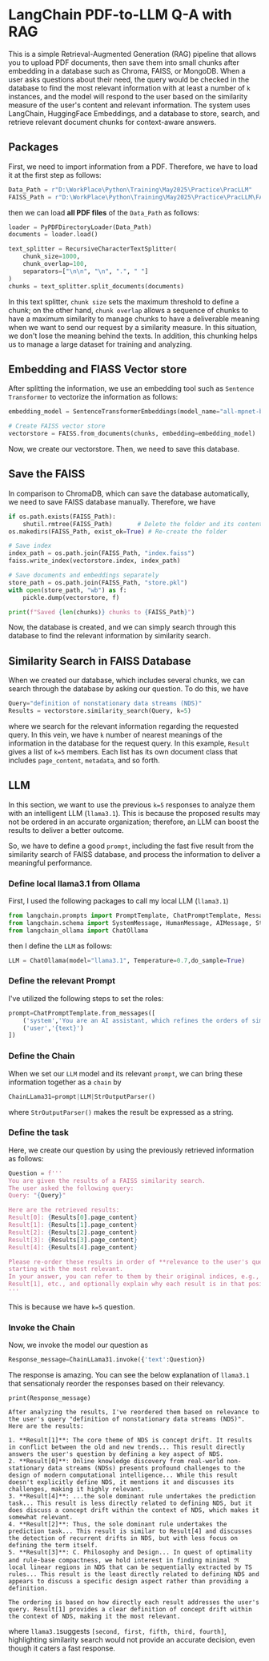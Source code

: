 # LangChain PDF-to-LLM Q-A with RAG
This is a simple Retrieval-Augmented Generation (RAG) pipeline that allows you to upload PDF documents, then save them into small chunks after embedding in a database such as Chroma, FAISS, or MongoDB. When a user asks questions about their need, the query would be checked in the database to find the most relevant information with at least a number of ```k``` instances, and the model will respond to the user based on the similarity measure of the user's content and relevant information.
The system uses LangChain, HuggingFace Embeddings, and a database to store, search, and retrieve relevant document chunks for context-aware answers.

## Packages
First, we need to import information from a PDF. Therefore, we have to load it at the first step as follows:
```python
Data_Path = r"D:\WorkPlace\Python\Training\May2025\Practice\PracLLM"
FAISS_Path = r"D:\WorkPlace\Python\Training\May2025\Practice\PracLLM\FAISS_DB\UFAREX"
```
then we can load **all PDF files** of the ```Data_Path``` as follows:
```python
loader = PyPDFDirectoryLoader(Data_Path)
documents = loader.load()

text_splitter = RecursiveCharacterTextSplitter(
    chunk_size=1000,
    chunk_overlap=100,
    separators=["\n\n", "\n", ".", " "]
)
chunks = text_splitter.split_documents(documents)
```
In this text splitter, ```chunk size``` sets the maximum threshold to define a chunk; on the other hand, ```chunk overlap``` allows a sequence of chunks to have a maximum similarity to manage chunks to have a deliverable meaning when we want to send our request by a similarity measure. In this situation, we don't lose the meaning behind the texts. In addition, this chunking helps us to manage a large dataset for training and analyzing.
## Embedding and FIASS Vector store
After splitting the information, we use an embedding tool such as ```Sentence Transformer``` to vectorize the information as follows:
```python
embedding_model = SentenceTransformerEmbeddings(model_name="all-mpnet-base-v2")

# Create FAISS vector store
vectorstore = FAISS.from_documents(chunks, embedding=embedding_model)
```
Now, we create our vectorstore. Then, we need to save this database.

## Save the FAISS
In comparison to ChromaDB, which can save the database automatically, we need to save FAISS database manually. Therefore, we have

```python
if os.path.exists(FAISS_Path):
    shutil.rmtree(FAISS_Path)       # Delete the folder and its contents
os.makedirs(FAISS_Path, exist_ok=True) # Re-create the folder

# Save index
index_path = os.path.join(FAISS_Path, "index.faiss")
faiss.write_index(vectorstore.index, index_path)

# Save documents and embeddings separately
store_path = os.path.join(FAISS_Path, "store.pkl")
with open(store_path, "wb") as f:
    pickle.dump(vectorstore, f)

print(f"Saved {len(chunks)} chunks to {FAISS_Path}")
```
Now, the database is created, and we can simply search through this database to find the relevant information by similarity search.

## Similarity Search in FAISS Database
When we created our database, which includes several chunks, we can search through the database by asking our question.
To do this, we have
```python
Query="definition of nonstationary data streams (NDS)"
Results = vectorstore.similarity_search(Query, k=5)
```
where we search for the relevant information regarding the requested query. In this vein, we have ```k``` number of nearest meanings of the information in the database for the request query. In this example, ```Result``` gives a list of ```k=5``` members. Each list has its own document class that includes ```page_content```, ```metadata```, and so forth.

## LLM
In this section, we want to use the previous ```k=5``` responses to analyze them with an intelligent LLM (```llama3.1```).
This is because the proposed results may not be ordered in an accurate organization; therefore, an LLM can boost the results to deliver a better outcome.

So, we have to define a good ```prompt```, including the fast five result from the similarity search of FAISS database, and process the information to deliver a meaningful performance.

### Define local llama3.1 from Ollama
First, I used the following packages to call my local LLM (```llama3.1```)
```python
from langchain.prompts import PromptTemplate, ChatPromptTemplate, MessagesPlaceholder
from langchain.schema import SystemMessage, HumanMessage, AIMessage, StrOutputParser
from langchain_ollama import ChatOllama
```
then I define the ```LLM``` as follows:
```python
LLM = ChatOllama(model="llama3.1", Temperature=0.7,do_sample=True)
```
### Define the relevant Prompt
I've utilized the following steps to set the roles:
```python
prompt=ChatPromptTemplate.from_messages([
    ('system','You are an AI assistant, which refines the orders of similarity search from FAISS database and provides no more than 220 tokens when writing a response to a question'),
    ('user','{text}')
])
```
### Define the Chain
When we set our ```LLM``` model and its relevant ```prompt```, we can bring these information together as a ```chain``` by
```python
ChainLLama31=prompt|LLM|StrOutputParser()
```
where ```StrOutputParser()``` makes the result be expressed as a string.

### Define the task
Here, we create our question by using the previously retrieved information as follows: 
```python
Question = f'''
You are given the results of a FAISS similarity search. 
The user asked the following query:
Query: "{Query}"

Here are the retrieved results:
Result[0]: {Results[0].page_content}
Result[1]: {Results[1].page_content}
Result[2]: {Results[2].page_content}
Result[3]: {Results[3].page_content}
Result[4]: {Results[4].page_content}

Please re-order these results in order of **relevance to the user's query**,
starting with the most relevant. 
In your answer, you can refer to them by their original indices, e.g., Result[0],
Result[1], etc., and optionally explain why each result is in that position.
'''
```
This is because we have ```k=5``` question. 
### Invoke the Chain
Now, we invoke the model our question as
```python
Response_message=ChainLLama31.invoke({'text':Question})
```

The response is amazing. You can see the below explanation of ```llama3.1``` that sensationaly reorder the responses based on their relevancy.

```print(Response_message)```
```
After analyzing the results, I've reordered them based on relevance to the user's query "definition of nonstationary data streams (NDS)". Here are the results:

1. **Result[1]**: The core theme of NDS is concept drift. It results in conflict between the old and new trends... This result directly answers the user's question by defining a key aspect of NDS.
2. **Result[0]**: Online knowledge discovery from real-world non-stationary data streams (NDSs) presents profound challenges to the design of modern computational intelligence... While this result doesn't explicitly define NDS, it mentions it and discusses its challenges, making it highly relevant.
3. **Result[4]**: ...the sole dominant rule undertakes the prediction task... This result is less directly related to defining NDS, but it does discuss a concept drift within the context of NDS, which makes it somewhat relevant.
4. **Result[2]**: Thus, the sole dominant rule undertakes the prediction task... This result is similar to Result[4] and discusses the detection of recurrent drifts in NDS, but with less focus on defining the term itself.
5. **Result[3]**: C. Philosophy and Design... In quest of optimality and rule-base compactness, we hold interest in finding minimal ℜ local linear regions in NDS that can be sequentially extracted by TS rules... This result is the least directly related to defining NDS and appears to discuss a specific design aspect rather than providing a definition.

The ordering is based on how directly each result addresses the user's query. Result[1] provides a clear definition of concept drift within the context of NDS, making it the most relevant.
```
where ```llama3.1```suggests ```[second, first, fifth, third, fourth]```, highlighting similarity search would not provide an accurate decision, even though it caters a fast response.






















